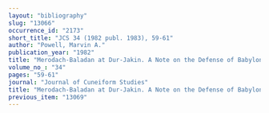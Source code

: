 ```yaml
---
layout: "bibliography"
slug: "13066"
occurrence_id: "2173"
short_title: "JCS 34 (1982 publ. 1983), 59-61"
author: "Powell, Marvin A."
publication_year: "1982"
title: "Merodach-Baladan at Dur-Jakin. A Note on the Defense of Babylonian Cities"
volume_no_: "34"
pages: "59-61"
journal: "Journal of Cuneiform Studies"
title: "Merodach-Baladan at Dur-Jakin. A Note on the Defense of Babylonian Cities"
previous_item: "13069"
---
```

